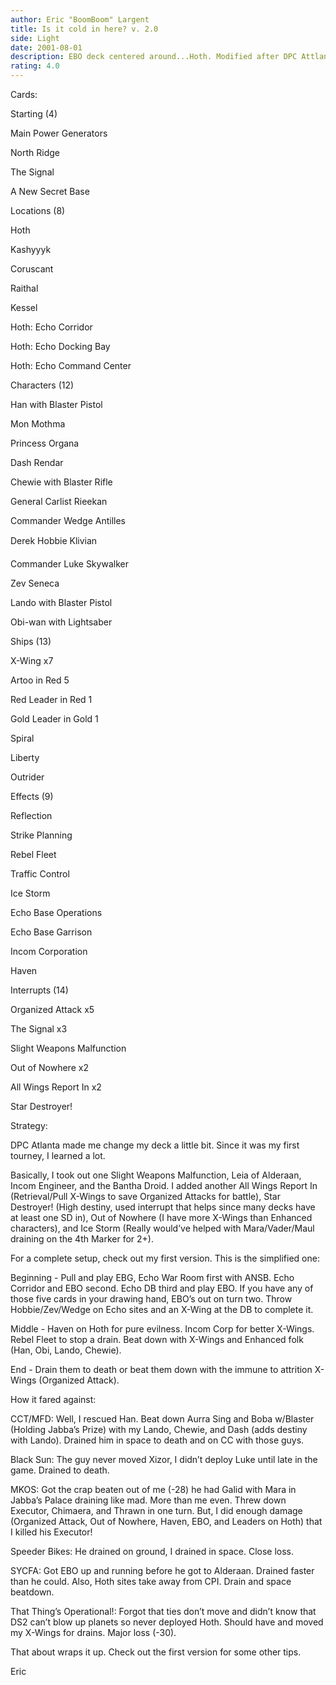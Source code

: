 ```yaml
---
author: Eric "BoomBoom" Largent
title: Is it cold in here? v. 2.0
side: Light
date: 2001-08-01
description: EBO deck centered around...Hoth. Modified after DPC Attlanta.
rating: 4.0
---
```

Cards: 

Starting (4) 
Main Power Generators 
North Ridge 
The Signal 
A New Secret Base 

Locations (8) 
Hoth 
Kashyyyk 
Coruscant 
Raithal 
Kessel 
Hoth: Echo Corridor 
Hoth: Echo Docking Bay 
Hoth: Echo Command Center 

Characters (12) 
Han with Blaster Pistol 
Mon Mothma 
Princess Organa 
Dash Rendar 
Chewie with Blaster Rifle 
General Carlist Rieekan 
Commander Wedge Antilles 
Derek Hobbie Klivian 
Commander Luke Skywalker 
Zev Seneca 
Lando with Blaster Pistol 
Obi-wan with Lightsaber 

Ships (13) 
X-Wing x7 
Artoo in Red 5 
Red Leader in Red 1 
Gold Leader in Gold 1 
Spiral 
Liberty 
Outrider 

Effects (9) 
Reflection 
Strike Planning 
Rebel Fleet 
Traffic Control 
Ice Storm
Echo Base Operations 
Echo Base Garrison 
Incom Corporation 
Haven 

Interrupts (14) 
Organized Attack x5 
The Signal x3 
Slight Weapons Malfunction 
Out of Nowhere x2
All Wings Report In x2
Star Destroyer! 

Strategy: 

DPC Atlanta made me change my deck a little bit. Since it was my first tourney, I learned a lot.
Basically, I took out one Slight Weapons Malfunction, Leia of Alderaan, Incom Engineer, and the Bantha Droid. I added another All Wings Report In (Retrieval/Pull X-Wings to save Organized Attacks for battle), Star Destroyer! (High destiny, used interrupt that helps since many decks have at least one SD in), Out of Nowhere (I have more X-Wings than Enhanced characters), and Ice Storm (Really would’ve helped with Mara/Vader/Maul draining on the 4th Marker for 2+).

For a complete setup, check out my first version. This is the simplified one:
Beginning  - Pull and play EBG, Echo War Room first with ANSB. Echo Corridor and EBO second. Echo DB third and play EBO. If you have any of those five cards in your drawing hand, EBO’s out on turn two. Throw Hobbie/Zev/Wedge on Echo sites and an X-Wing at the DB to complete it.

Middle - Haven on Hoth for pure evilness. Incom Corp for better X-Wings. Rebel Fleet to stop a drain. Beat down with X-Wings and Enhanced folk (Han, Obi, Lando, Chewie).

End - Drain them to death or beat them down with the immune to attrition X-Wings (Organized Attack).

How it fared against:
CCT/MFD: Well, I rescued Han. Beat down Aurra Sing and Boba w/Blaster (Holding Jabba’s Prize) with my Lando, Chewie, and Dash (adds destiny with Lando). Drained him in space to death and on CC with those guys.

Black Sun: The guy never moved Xizor, I didn’t deploy Luke until late in the game. Drained to death.

MKOS: Got the crap beaten out of me (-28) he had Galid with Mara in Jabba’s Palace draining like mad. More than me even. Threw down Executor, Chimaera, and Thrawn in one turn. But, I did enough damage (Organized Attack, Out of Nowhere, Haven, EBO, and Leaders on Hoth) that I killed his Executor!

Speeder Bikes: He drained on ground, I drained in space. Close loss.

SYCFA: Got EBO up and running before he got to Alderaan. Drained faster than he could. Also, Hoth sites take away from CPI. Drain and space beatdown.

That Thing’s Operational!: Forgot that ties don’t move and didn’t know that DS2 can’t blow up planets so never deployed Hoth. Should have and moved my X-Wings for drains. Major loss (-30).

That about wraps it up. Check out the first version for some other tips.
Eric
